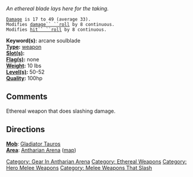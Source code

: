 *An ethereal blade lays here for the taking.*

[`Damage`](Melee_Weapon_Values.md "wikilink")` is 17 to 49 (average 33).`  
`Modifies `[`damage`` ``roll`](Damage_Roll.md "wikilink")` by 8 continuous.`  
`Modifies `[`hit`` ``roll`](Hit_Roll.md "wikilink")` by 8 continuous.`

**Keyword(s):** arcane soulblade  
**[Type](:Category:_Object_Types.md "wikilink"):**
[weapon](:Category:_Melee_Weapons.md "wikilink")  
**[Slot(s)](Object_Slots.md "wikilink"):** <wielded>  
**[Flag(s)](:Category:_Object_Flags.md "wikilink"):** none  
**[Weight](Object_Weight.md "wikilink"):** 10 lbs  
**[Level(s)](Object_Level.md "wikilink"):** 50-52  
**[Quality](Object_Quality.md "wikilink"):** 100hp  

## Comments

Ethereal weapon that does slashing damage.

## Directions

**[Mob](:Category:Mobs.md "wikilink")**: [Gladiator
Tauros](Gladiator_Tauros "wikilink")  
**[Area](:Category:Areas.md "wikilink")**: [ Antharian
Arena](:Category:_Antharian_Arena.md "wikilink")
([map](Antharian_Arena_Map.md "wikilink"))

[Category: Gear In Antharian
Arena](Category:_Gear_In_Antharian_Arena "wikilink") [Category: Ethereal
Weapons](Category:_Ethereal_Weapons "wikilink") [Category: Hero Melee
Weapons](Category:_Hero_Melee_Weapons "wikilink") [Category: Melee
Weapons That Slash](Category:_Melee_Weapons_That_Slash "wikilink")
